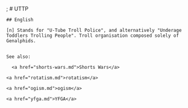 ;
    # UTTP

    ## English

    [n] Stands for "U-Tube Troll Police", and alternatively "Underage Toddlers Trolling People". Troll organisation composed solely of Genalphids.


    See also:

      <a href="shorts-wars.md">Shorts Wars</a>

    <a href="rotatism.md">rotatism</a>

    <a href="ogism.md">ogism</a>

    <a href="yfga.md">YFGA</a>






